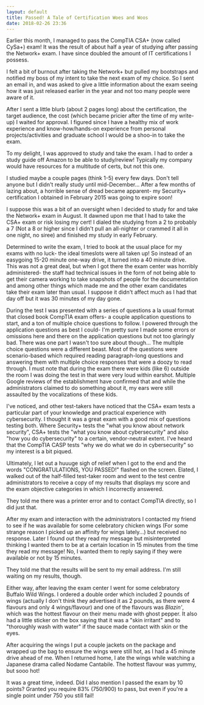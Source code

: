 ```yaml
---
layout: default
title: Passed! A Tale of Certification Woes and Woos
date: 2018-02-26 23:36
---
```


Earlier this month, I managed to pass the CompTIA CSA+ (now called CySa+) exam! It was the result of about half a year of studying after passing the Network+ exam. I have since doubled the amount of IT certifications I possess.

I felt a bit of burnout after taking the Network+ but pulled my bootstraps and notified my boss of my intent to take the next exam of my choice.
So I sent an email in, and was asked to give a little information about the exam seeing how it was just released earlier in the year
and not too many people were aware of it.

After I sent a little blurb (about 2 pages long) about the certification, the target audience, the cost (which became 
pricier after the time of my write-up) I waited for approval. I figured since I have a healthy mix
of work experience and know-how/hands-on experience from personal projects/activities and graduate school 
I would be a shoo-in to take the exam.

To my delight, I was approved to study and take the exam. I had to order a study guide off Amazon
to be able to study/review! Typically my company would have resources for a multitude of certs, but not this one.

I studied maybe a couple pages (think 1-5) every few days. Don't tell anyone but I didn't really study until mid-December...
After a few months of lazing about, a horrible sense of dread became apparent- my Security+ certification I obtained in
February 2015 was going to expire soon!

I suppose this was a bit of an oversight when I decided to study for and take the Network+ exam in August. 
It dawned upon me that I had to take the CSA+ exam or risk losing my cert! I dialed the studying from a 2 to probably a 7 (Not a 8 or higher
since I didn't pull an all-nighter or crammed it all in one night, no siree) and finished my study in early February.

Determined to write the exam, I tried to book at the usual place for my exams with no luck- the ideal timeslots were all taken up!
So instead of an easygoing 15-20 minute one-way drive, it turned into a 40 minute drive. This was not a great deal, but when I got
there the exam center was horribly administered- the staff had technical issues in the form of not being able to get their camera
working to take snapshots of people for the documentation and among other things which made me and the other exam candidates take
their exam later than usual. I suppose it didn't affect much as I had that day off but it was 30 minutes of my day gone.

During the test I was presented with a series of questions a la usual format that closed book CompTIA exam offers- a couple application questions to start,
and a ton of multiple choice questions to follow. I powered through the application questions as best I could- I'm pretty sure
I made some errors or omissions here and there on the application questions but not too glaringly bad. There was one part
I wasn't too sure about though... The multiple choice questions were a different beast. Most of the questions were
scenario-based which required reading paragraph-long questions and answering them with multiple choice responses that were
a doozy to read through. I must note that during the exam there were kids (like 6) outside the room I was doing the test in
that were very loud within earshot. Multiple Google reviews of the establishment have confirmed that and while the administrators
claimed to do something about it, my ears were still assaulted by the vocalizations of these kids.

I've noticed, and other test-takers have noticed that the CSA+ exam tests a particular part of your knowledge and practical experience
with cybersecurity. I thought it was a great exam with a good mix of questions testing both. Where Security+ tests the "what you know
about network security", CSA+ tests the "what you know about cybersecurity" and also "how you do cybersecurity"
to a certain, vendor-neutral extent. I've heard that the CompTIA CASP tests "why we do what we do in cybersecurity" 
so my interest is a bit piqued.

Ultimately, I let out a huuuge sigh of relief when I got to the end and the words "CONGRATULATIONS, YOU PASSED!" flashed on the screen.
Elated, I walked out of the half-filled test-taker room and went to the test centre administrators to receive a copy of my results
that displays my score and the exam objective categories in which I incorrectly answered.

They told me there was a printer error and to contact CompTIA directly, so I did just that. 

After my exam and interaction with the administrators I contacted my friend to see if he was available for
some celebratory chicken wings (For some strange reason I picked up an affinity for wings lately...) but received no response.
Later I found out they read my message but misinterpreted thinking I wanted them to be at a certain location in 15 minutes from
the time they read my message! No, I wanted them to reply saying if they were available or not by 15 minutes.

They told me that the results will be sent to my email address. I'm still waiting on my results, though.

Either way, after leaving the exam center I went for some celebratory Buffalo Wild Wings. I ordered a double order which included
2 pounds of wings (actually I don't think they advertised it as 2 pounds, as there were 4 flavours and only 4 wings/flavour)
and one of the flavours was *Blazin'*, which was the hottest flavour on their menu made with ghost pepper. It also had a little
sticker on the box saying that it was a "skin irritant" and to "thoroughly wash with water" if the sauce made contact with skin or
the eyes.

After acquiring the wings I put a couple jackets on the package and wrapped up the bag to ensure the wings were still hot,
as I had a 45 minute drive ahead of me. When I returned home, I ate the wings while watching a Japanese drama called Nodame
Cantabile. The hottest flavour was yummy, but sooo hot!

It was a great time, indeed. Did I also mention I passed the exam by 10 points? Granted you require 83% (750/900) to pass, but 
even if you're a single point under 750 you still fail!
